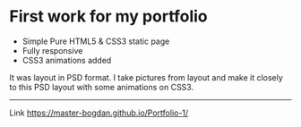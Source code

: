 First work for my portfolio
==============================
- Simple Pure HTML5 & CSS3 static page
- Fully responsive
- CSS3 animations added

It was layout in PSD format. I take pictures from layout and make it closely to this PSD layout with some animations on CSS3.

---
Link https://master-bogdan.github.io/Portfolio-1/

